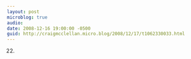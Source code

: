 ```yaml
---
layout: post
microblog: true
audio: 
date: 2008-12-16 19:00:00 -0500
guid: http://craigmcclellan.micro.blog/2008/12/17/t1062330033.html
---
```

22.
